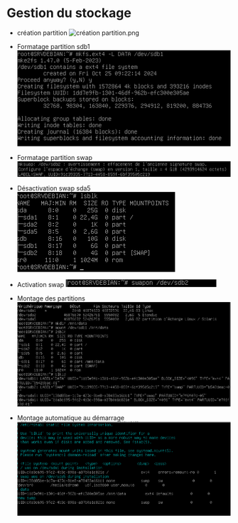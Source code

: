 # Gestion du stockage
- création partition
![création partition.png](https://github.com/Nata-q/checkpoint1/blob/main/check/cr%C3%A9ation%20partition.png)

- Formatage partition sdb1
![formatage sdb1.png](https://github.com/Nata-q/checkpoint1/blob/main/check/formatage%20sdb1.png)

- Formatage partition swap
![formatage swap.png](https://github.com/Nata-q/checkpoint1/blob/main/check/formatage%20swap.png)

- Désactivation swap sda5
![liste disque swap off sda2.png](https://github.com/Nata-q/checkpoint1/blob/main/check/liste%20disque%20swap%20off%20sda5.png)

- Activation swap
![activation swap.png](https://github.com/Nata-q/checkpoint1/blob/main/check/activation%20swap.png)

- Montage des partitions
![blkid.png](https://github.com/Nata-q/checkpoint1/blob/main/check/blkid.png)

- Montage automatique au démarrage
![fstab.png](https://github.com/Nata-q/checkpoint1/blob/main/check/fstab.png)




